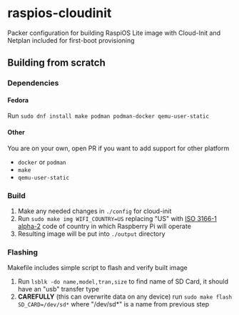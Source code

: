 # raspios-cloudinit

Packer configuration for building RaspiOS Lite image with Cloud-Init and Netplan included for first-boot provisioning


## Building from scratch

### Dependencies

#### Fedora

Run `sudo dnf install make podman podman-docker qemu-user-static`

#### Other

You are on your own, open PR if you want to add support for other platform
- `docker` or `podman`
- `make`
- `qemu-user-static`


### Build

1. Make any needed changes in `./config` for cloud-init
2. Run `sudo make img WIFI_COUNTRY=US` replacing "US" with [ISO 3166-1 alpha-2](https://en.wikipedia.org/wiki/ISO_3166-1_alpha-2#Officially_assigned_code_elements)
   code of country in which Raspberry Pi will operate
3. Resulting image will be put into `./output` directory

### Flashing

Makefile includes simple script to flash and verify built image

1. Run `lsblk -do name,model,tran,size` to find name of SD Card, it should have an "usb" transfer type
2. **CAREFULLY** (this can overwrite data on any device) run `sudo make flash SD_CARD=/dev/sd*` where "/dev/sd*" is a name from previous step
